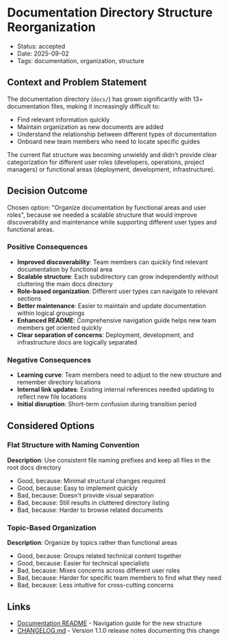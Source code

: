 # Documentation Directory Structure Reorganization

- Status: accepted
- Date: 2025-09-02
- Tags: documentation, organization, structure

## Context and Problem Statement

The documentation directory (`docs/`) has grown significantly with 13+ documentation files, making it increasingly difficult to:

- Find relevant information quickly
- Maintain organization as new documents are added
- Understand the relationship between different types of documentation
- Onboard new team members who need to locate specific guides

The current flat structure was becoming unwieldy and didn't provide clear categorization for different user roles (developers, operations, project managers) or functional areas (deployment, development, infrastructure).

## Decision Outcome

Chosen option: "Organize documentation by functional areas and user roles", because we needed a scalable structure that would improve discoverability and maintenance while supporting different user types and functional areas.

### Positive Consequences

- **Improved discoverability**: Team members can quickly find relevant documentation by functional area
- **Scalable structure**: Each subdirectory can grow independently without cluttering the main docs directory
- **Role-based organization**: Different user types can navigate to relevant sections
- **Better maintenance**: Easier to maintain and update documentation within logical groupings
- **Enhanced README**: Comprehensive navigation guide helps new team members get oriented quickly
- **Clear separation of concerns**: Deployment, development, and infrastructure docs are logically separated

### Negative Consequences

- **Learning curve**: Team members need to adjust to the new structure and remember directory locations
- **Internal link updates**: Existing internal references needed updating to reflect new file locations
- **Initial disruption**: Short-term confusion during transition period

## Considered Options

### Flat Structure with Naming Convention

**Description**: Use consistent file naming prefixes and keep all files in the root docs directory

- Good, because: Minimal structural changes required
- Good, because: Easy to implement quickly
- Bad, because: Doesn't provide visual separation
- Bad, because: Still results in cluttered directory listing
- Bad, because: Harder to browse related documents

### Topic-Based Organization

**Description**: Organize by topics rather than functional areas

- Good, because: Groups related technical content together
- Good, because: Easier for technical specialists
- Bad, because: Mixes concerns across different user roles
- Bad, because: Harder for specific team members to find what they need
- Bad, because: Less intuitive for cross-cutting concerns

## Links

- [Documentation README](../README.md) - Navigation guide for the new structure
- [CHANGELOG.md](../../CHANGELOG.md) - Version 1.1.0 release notes documenting this change
